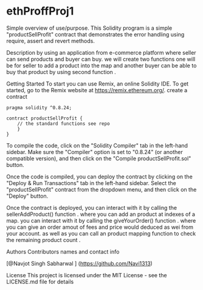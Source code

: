 # ethProffProj1
Simple overview of use/purpose.
This Solidity program is a simple "productSellProfit" contract that demonstrates the error handling using require, assert and revert methods.

Description
by using an application from e-commerce platform where seller can send products and buyer can buy. we will create two functions one will be for seller to add a product into the map and another buyer can be able to buy that product by using second function . 

Getting Started
To start you can use Remix, an online Solidity IDE. To get started, go to the Remix website at https://remix.ethereum.org/.
create a contract
```
pragma solidity ^0.8.24;

contract productSellProfit {
    // the standard functions see repo 
    }
}
```
To compile the code, click on the "Solidity Compiler" tab in the left-hand sidebar. Make sure the "Compiler" option is set to "0.8.24" (or another compatible version), and then click on the "Compile productSellProfit.sol" button.

Once the code is compiled, you can deploy the contract by clicking on the "Deploy & Run Transactions" tab in the left-hand sidebar. Select the "productSellProfit" contract from the dropdown menu, and then click on the "Deploy" button.

Once the contract is deployed, you can interact with it by calling the sellerAddProduct() function . where you can add an product at indexes of a map. you can interact with it by calling the giveYourOrder() function . where you can give an order amout of fees and price would deduced as wei from your account. as well as you can call an product mapping function to check the remaining product count . 


Authors
Contributors names and contact info

 [@Navjot Singh Sabharwal ]
 (https://github.com/Navi1313)

License
This project is licensed under the MIT License - see the LICENSE.md file for details
